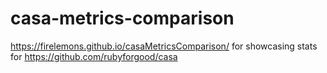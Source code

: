 # casa-metrics-comparison
https://firelemons.github.io/casaMetricsComparison/ for showcasing stats for https://github.com/rubyforgood/casa
